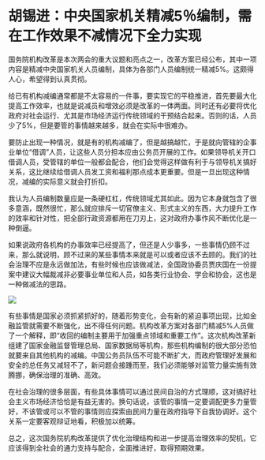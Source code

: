 # 胡锡进：中央国家机关精减5％编制，需在工作效果不减情况下全力实现

国务院机构改革是本次两会的重大议题和亮点之一，改革方案已经公布，其中一项内容是精减中央国家机关人员编制，具体为各部门人员编制统一精减5%。这颇得人心，希望得到认真贯彻。

给已有机构减编通常都是不太容易的一件事，要实现它的平稳推进，首先要最大化提高工作效率，也就是说减员和增效必须是改革的一体两面。同时还有必要将优化政府对社会运行、尤其是市场经济运行传统领域的干预结合起来。否则的话，人员少了5%，但是要管的事情越来越多，就会在实际中很难办。

要防止出现一种情况，就是有的机构减编了，但是越搞越忙，于是就向管辖的企事业单位“借调”人员，让这些人员分担本应由公务员开展的工作。如果领导机关开口借调人员，受管辖的单位一般都会配合，他们会觉得这样做有利于与领导机关搞好关系，这比继续给借调人员发工资和福利那点成本更重要。但是一旦出现这种情况，减编的实际意义就会打折扣。

我认为人员编制数量应是一条硬杠杠，传统领域尤其如此。因为它本身就包含了很多意涵，既然很忙，那么就应排斥一切官僚主义、形式主义的东西，大力提升工作的效率和针对性，把全部行政资源都用在刀刃上，这对政府办事作风不断优化是一种倒逼。

如果说政府各机构的办事效率已经提高了，但还是人少事多，一些事情仍顾不过来，那么就说明，顾不过来的某些事情本来就是可以或者应该不去顾的。我们的社会治理不应是永远做加法，有些时候也应该做减法，全国政协委员贾庆国在一份提案中建议大幅裁减非必要事业单位和人员，如各类行业协会、学会和协会，这也是一种做减法的思路。

![](https://inews.gtimg.com/newsapp_bt/0/15719547443/1000)

有些事情是国家必须抓紧抓好的，随着形势变化，会有新的紧迫事项出现，比如金融监管就需要不断强化，出不得任何问题。机构改革方案对各部门精减5%人员做了一个解释，即“收回的编制主要用于加强重点领域和重要工作”。这次机构改革新组建了国家金融监督管理总局、国家数据局等机构，那些机构编制的很大部分恐怕就要来自其他机构的减编。中国公务员队伍不可能不断扩大，而政府管理好发展和安全的总任务又减轻不了，新问题会接踵而至，我们必须能够对监管力量实施有效腾挪，确保治理的准确、高效。

在社会治理的很多层面，有些具体事情可以通过民间自治的方式理顺，这对搞好社会主义市场经济恰恰是有益无害的。换句话说，该管的事情一定要调配更多力量管好，不该管或可以不管的事情则应探索由民间力量在政府指导下自我协调好。这个关系一定要客观辩证地看，积极加以统筹。

总之，这次国务院机构改革提供了优化治理结构和进一步提高治理效率的契机，它应该得到全社会的通力支持与配合，全面推进好，取得预期效果。

